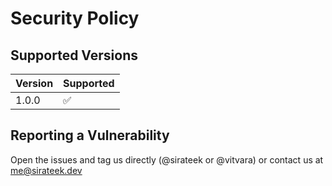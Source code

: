 # Security Policy

## Supported Versions

| Version | Supported          |
| ------- | ------------------ |
| 1.0.0   | :white_check_mark: |

## Reporting a Vulnerability

Open the issues and tag us directly (@sirateek or @vitvara) or contact us at me@sirateek.dev
